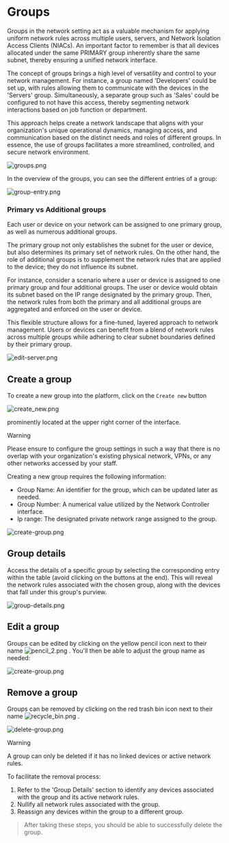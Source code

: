 # Groups

Groups in the network setting act as a valuable mechanism for applying uniform network rules across multiple users, servers, and Network Isolation Access Clients (NIACs). An important factor to remember is that all devices allocated under the same PRIMARY group inherently share the same subnet, thereby ensuring a unified network interface.

The concept of groups brings a high level of versatility and control to your network management. For instance, a group named 'Developers' could be set up, with rules allowing them to communicate with the devices in the 'Servers' group. Simultaneously, a separate group such as 'Sales' could be configured to not have this access, thereby segmenting network interactions based on job function or department.

This approach helps create a network landscape that aligns with your organization's unique operational dynamics, managing access, and communication based on the distinct needs and roles of different groups. In essence, the use of groups facilitates a more streamlined, controlled, and secure network environment.


![groups.png](/networkisolation/groups.png ':size=900')

In the overview of the groups, you can see the different entries of a group:

![group-entry.png](/networkisolation/group-entry_2.png ':size=900')




### Primary vs Additional groups

Each user or device on your network can be assigned to one primary group, as well as numerous additional groups.

The primary group not only establishes the subnet for the user or device, but also determines its primary set of network rules. On the other hand, the role of additional groups is to supplement the network rules that are applied to the device; they do not influence its subnet.

For instance, consider a scenario where a user or device is assigned to one primary group and four additional groups. The user or device would obtain its subnet based on the IP range designated by the primary group. Then, the network rules from both the primary and all additional groups are aggregated and enforced on the user or device.

This flexible structure allows for a fine-tuned, layered approach to network management. Users or devices can benefit from a blend of network rules across multiple groups while adhering to clear subnet boundaries defined by their primary group.


![edit-server.png](/networkisolation/edit-server.png ':size=600')


## Create a group

To create a new group into the platform, click on the `Create new` button 

![create_new.png](/create_new.png)

prominently located at the upper right corner of the interface.

> [!WARNING]
> Please ensure to configure the group settings in such a way that there is no overlap with your organization's existing physical network, VPNs, or any other networks accessed by your staff.

Creating a new group requires the following information:

- Group Name: An identifier for the group, which can be updated later as needed.
- Group Number: A numerical value utilized by the Network Controller interface.
- Ip range: The designated private network range assigned to the group.


![create-group.png](/networkisolation/create-group.png ':size=600')


## Group details
Access the details of a specific group by selecting the corresponding entry within the table (avoid clicking on the buttons at the end). This will reveal the network rules associated with the chosen group, along with the devices that fall under this group's purview.


![group-details.png](/networkisolation/group-entry.png ':size=900')


## Edit a group
Groups can be edited by clicking on the yellow pencil icon next to their name 
![pencil_2.png](/pencil_2.png)
.
 You'll then be able to adjust the group name as needed:

![create-group.png](/networkisolation/edit-group.png ':size=600')



## Remove a group
Groups can be removed by clicking on the red trash bin icon next to their name 
![recycle_bin.png](/recycle_bin.png)
.


![delete-group.png](/networkisolation/delete-group.png ':size=500')



> [!WARNING]
> A group can only be deleted if it has no linked devices or active network rules.

To facilitate the removal process:

1. Refer to the 'Group Details' section to identify any devices associated with the group and its active network rules.
2. Nullify all network rules associated with the group.
3. Reassign any devices within the group to a different group.

> After taking these steps, you should be able to successfully delete the group.


